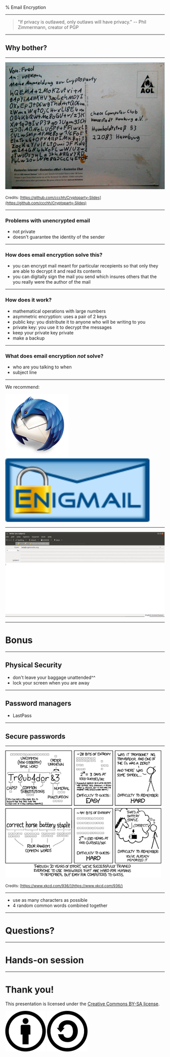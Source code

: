 % Email Encryption

---

> "If privacy is outlawed, only outlaws will have privacy." -- Phil Zimmermann, creator of PGP

---

## Why bother?

---

<img src="img/key_cryptocard.jpg" height="400">

<small>Credits:
[https://github.com/ccchh/Cryptoparty-Slides](https://github.com/ccchh/Cryptoparty-Slides)</small>


---

### Problems with unencrypted email

* not private
* doesn't guarantee the identity of the sender

---

### How does email encryption solve this?

* you can encrypt mail meant for particular recepients so that only they are able to decrypt it and read its contents
* you can digitally sign the mail you send which insures others that the you really were the author of the mail

---

### How does it work?

* mathematical operations with large numbers
* asymmetric encryption: uses a pair of 2 keys
* public key: you distribute it to anyone who will be writing to you
* private key: you use it to decrypt the messages
* keep your private key private
* make a backup

---

### What does email encryption _not_ solve?

* who are you talking to when
* subject line

---

We recommend:

<img src="img/thunderbird_logo.jpg" height="200">
<img src="img/Enigmail_Logo.png" height="200">

---

<img src="img/thunderbird_compose.png">

---

# Bonus

---

## Physical Security

* don't leave your baggage unattended^^
* lock your screen when you are away

---

## Password managers

* LastPass

---

## Secure passwords

---

<img src="img/password_strength.png" height="400">

<small>Credits: [https://www.xkcd.com/936/](https://www.xkcd.com/936/)</small>

---

* use as many characters as possible
* 4 random common words combined together

---

# Questions?

---

# Hands-on session

---

# Thank you!

This presentation is licensed under the [Creative Commons BY-SA license](https://creativecommons.org/licenses/by-sa/4.0/).

![by](img/Cc-by_new_white.svg)
![sa](img/Cc-sa_white.svg)

